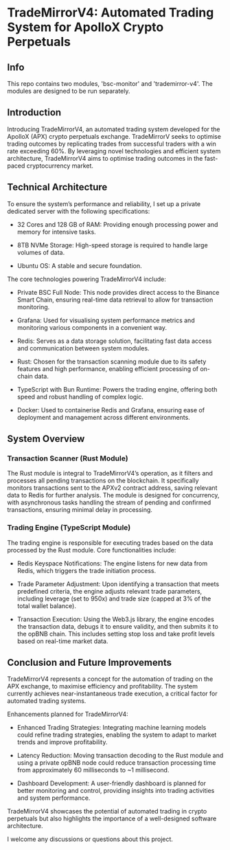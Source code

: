 

# TradeMirrorV4: Automated Trading System for ApolloX Crypto Perpetuals

## Info
This repo contains two modules, 'bsc-monitor' and 'trademirror-v4'. The modules are designed to be run separately.

## Introduction

 Introducing TradeMirrorV4, an automated trading system developed for the ApolloX (APX) crypto perpetuals exchange. TradeMirrorV seeks to optimise trading outcomes by replicating trades from successful traders with a win rate exceeding 60%. By leveraging novel technologies and efficient system architecture, TradeMirrorV4 aims to optimise trading outcomes in the fast-paced cryptocurrency market.

## Technical Architecture

To ensure the system’s performance and reliability, I set up a private dedicated server with the following specifications:

*   32 Cores and 128 GB of RAM: Providing enough processing power and memory for intensive tasks.
    
*   8TB NVMe Storage: High-speed storage is required to handle large volumes of data.
    
*   Ubuntu OS: A stable and secure foundation.
    

The core technologies powering TradeMirrorV4 include:

*   Private BSC Full Node: This node provides direct access to the Binance Smart Chain, ensuring real-time data retrieval to allow for transaction monitoring.
    
*   Grafana: Used for visualising system performance metrics and monitoring various components in a convenient way.
    
*   Redis: Serves as a data storage solution, facilitating fast data access and communication between system modules.
    
*   Rust: Chosen for the transaction scanning module due to its safety features and high performance, enabling efficient processing of on-chain data.
    
*   TypeScript with Bun Runtime: Powers the trading engine, offering both speed and robust handling of complex logic.
    
*   Docker: Used to containerise Redis and Grafana, ensuring ease of deployment and management across different environments.
    

## System Overview

### Transaction Scanner (Rust Module)

The Rust module is integral to TradeMirrorV4’s operation, as it filters and processes all pending transactions on the blockchain. It specifically monitors transactions sent to the APXv2 contract address, saving relevant data to Redis for further analysis. The module is designed for concurrency, with asynchronous tasks handling the stream of pending and confirmed transactions, ensuring minimal delay in processing.

### Trading Engine (TypeScript Module)

The trading engine is responsible for executing trades based on the data processed by the Rust module. Core functionalities include:

*   Redis Keyspace Notifications: The engine listens for new data from Redis, which triggers the trade initiation process.
    
*   Trade Parameter Adjustment: Upon identifying a transaction that meets predefined criteria, the engine adjusts relevant trade parameters, including leverage (set to 950x) and trade size (capped at 3% of the total wallet balance).
    
*   Transaction Execution: Using the Web3.js library, the engine encodes the transaction data, debugs it to ensure validity, and then submits it to the opBNB chain. This includes setting stop loss and take profit levels based on real-time market data.
    

## Conclusion and Future Improvements

TradeMirrorV4 represents a concept for the automation of trading on the APX exchange, to maximise efficiency and profitability. The system currently achieves near-instantaneous trade execution, a critical factor for automated trading systems.

Enhancements planned for TradeMirrorV4:

*   Enhanced Trading Strategies: Integrating machine learning models could refine trading strategies, enabling the system to adapt to market trends and improve profitability.
    
*   Latency Reduction: Moving transaction decoding to the Rust module and using a private opBNB node could reduce transaction processing time from approximately 60 milliseconds to ~1 millisecond.
    
*   Dashboard Development: A user-friendly dashboard is planned for better monitoring and control, providing insights into trading activities and system performance.
    

TradeMirrorV4 showcases the potential of automated trading in crypto perpetuals but also highlights the importance of a well-designed software architecture. 

I welcome any discussions or questions about this project.